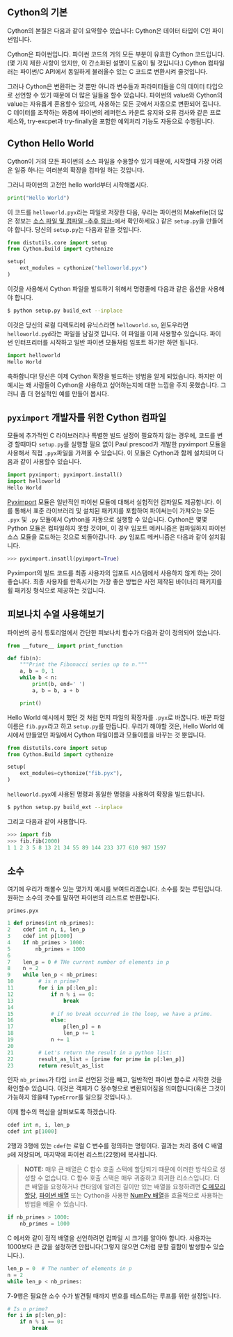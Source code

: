 ## Cython의 기본

Cython의 본질은 다음과 같이 요약할수 있습니다: Cython은 데이터 타입이 C인 파이썬입니다. 

Cython은 파이썬입니다. 파이썬 코드의 거의 모든 부분이 유효한 Cython 코드입니다. (몇 가지 제한 사항이 있지만, 이 간소화된 설명이 도움이 될 것입니다.) Cython 컴파일러는 파이썬/C API에서 동일하게 불러올수 있는 C 코드로 변환시켜 줄것입니다. 

그러나 Cython은 변환하는 것 뿐만 아니라 변수들과 파라미터들을 C의 데이터 타입으로 선언할 수 있기 때문에 더 많은 일들을 할수 있습니다. 파이썬의 value와 Cython의 value는 자유롭게 혼용할수 있으며, 사용하는 모든 곳에서 자동으로 변환되어 집니다.  C 데이터를 조작하는 와중에 파이썬의 레퍼런스 카운트 유지와 오류 검사와 같은 프로세스와, try-excpet과 try-finally을 포함한 예외처리 기능도 자동으로 수행됩니다.

## Cython Hello World

Cython이 거의 모든 파이썬의 소스 파일을 수용할수 있기 때문에, 시작할때 가장 어려운 일중 하나는 여러분의 확장을 컴파일 하는 것입니다. 

그러니 파이썬의 고전인 hello world부터 시작해봅시다.

```python
print("Hello World")
```

이 코드를 `helloworld.pyx`라는 파일로 저장한 다음, 우리는 파이썬의 Makefile(더 많은 정보는 [소스 파일 및 컴파일 -추후 링크-]()에서 확인하세요.) 같은 `setup.py`을 만들어야 합니다. 당신의 `setup.py`는 다음과 같을 것입니다. 

```python
from distutils.core import setup
from Cython.Build import cythonize

setup(
    ext_modules = cythonize("helloworld.pyx")
)
```

이것을 사용해서 Cython 파일을 빌드하기 위해서 명령줄에 다음과 같은 옵션을 사용해야 합니다. 
```bash
$ python setup.py build_ext --inplace
```

이것은 당신의 로컬 디렉토리에 유닉스라면 `helloworld.so`, 윈도우라면 `helloworld.pyd`라는 파일을 남길것 입니다. 이 파일을 이제 사용할수 있습니다. 파이썬 인터프리터를 시작하고 일반 파이썬 모듈처럼 임포트 하기만 하면 됩니다. 

```python
import helloworld
Hello World
```

축하합니다! 당신은 이제 Cython 확장을 빌드하는 방법을 알게 되었습니다. 하지만 이 예시는 왜 사람들이 Cython을 사용하고 싶어하는지에 대한 느낌을 주지 못했습니다. 그러니 좀 더 현실적인 예를 만들어 봅시다.

## `pyximport` 개발자를 위한 Cython 컴파일

모듈에 추가적인 C 라이브러리나 특별한 빌드 설정이 필요하지 않는 경우에, 코드를 변경 할때마다 `setup.py`를 실행할 필요 없이 Paul prescod가 개발한 pyximport 모듈을 사용해서 직접 `.pyx`파일을 가져올 수 있습니다. 이 모듈은 Cython과 함께 설치되며 다음과 같이 사용할수 있습니다. 

```python
import pyximport; pyximport.install()
import helloworld
Hello World
```

[Pyximport](https://cython.readthedocs.io/en/stable/src/userguide/source_files_and_compilation.html#pyximport) 모듈은 일반적인 파이썬 모듈에 대해서 실험적인 컴파일도 제공합니다. 이를 통해서 표준 라이브러리 및 설치된 패키지를 포함하여 파이써는이 가져오는 모든 `.pyx` 및 `.py` 모듈에서 Cython을 자동으로 실행할 수 있습니다. Cython은 몇몇 Python 모듈은 컴파일하지 못할 것이며, 이 경우 임포트 메커니즘은 컴파일하지 파이썬 소스 모듈을 로드하는 것으로 되돌아갑니다. .py 임포트 메커니즘은 다음과 같이 설치됩니다.

```python
>>> pyximport.insatll(pyimport=True)
```

Pyximport의 빌드 코드를 최종 사용자의 임포트 시스템에서 사용하지 않게 하는 것이 좋습니다. 최종 사용자를 만족시키는 가장 좋은 방법은 사전 제작된 바이너리 패키지를 휠 패키징 형식으로 제공하는 것입니다.

## 피보나치 수열 사용해보기

파이썬의 공식 튜토리얼에서 간단한 피보나치 함수가 다음과 같이 정의되어 있습니다. 

```python
from __future__ import print_function

def fib(n):
    """Print the Fibonacci series up to n."""
    a, b = 0, 1
    while b < n:
        print(b, end=' ')
        a, b = b, a + b

    print()
```

Hello World 예시에서 했던 것 처럼 먼저 파일의 확장자를 `.pyx`로 바꿉니다. 바꾼 파일 이름은 `fib.pyx`라고 하고 `setup.py`를 만듭니다. 우리가 해야할 것은, Hello World 예시에서 만들었던 파일에서 Cython 파일이름과 모듈이름을 바꾸는 것 뿐입니다. 

```python
from distutils.core import setup
from Cython.Build import cythonize

setup(
    ext_modules=cythonize("fib.pyx"),
)
```
`helloworld.pyx`에 사용된 명령과 동일한 명령을 사용하여 확장을 빌드합니다.

```bash
$ python setup.py build_ext --inplace
```

그리고 다음과 같이 사용합니다. 
```python
>>> import fib
>>> fib.fib(2000)
1 1 2 3 5 8 13 21 34 55 89 144 233 377 610 987 1597
```

## 소수

여기에 우리가 해볼수 있는 몇가지 예시를 보여드리겠습니다. 소수를 찾는 루틴입니다. 원하는 소수의 갯수를 말하면 파이썬의 리스트로 반환합니다.

`primes.pyx`

```python
1 def primes(int nb_primes):
2    cdef int n, i, len_p
3    cdef int p[1000]
4    if nb_primes > 1000:
5        nb_primes = 1000
6    
7    len_p = 0 # THe current number of elements in p
8    n = 2
9    while len_p < nb_primes:
10        # is n prime?
11        for i in p[:len_p]:
12            if n % i == 0:
13                break
14            
15            # if no break occurred in the loop, we have a prime.
16            else: 
17                p[len_p] = n
18                len_p += 1 
19            n += 1
20        
21        # Let's return the result in a python list:
22        result_as_list = [prime for prime in p[:len_p]]
23        return result_as_list
```

인자 `nb_primes`가 타입 `int`로 선언된 것을 빼고, 일반적인 파이썬 함수로 시작한 것을 확인할수 있습니다. 이것은 객체가 C 정수형으로 변환되어짐을 의미합니다(혹은 그것이 가능하지 않을때 `TypeError`를 일으킬 것입니다.). 

이제 함수의 핵심을 살펴보도록 하겠습니다. 

```python
cdef int n, i, len_p
cdef int p[1000]
```

2행과 3행에 있는 `cdef`는 로컬 C 변수를 정의하는 명령이다. 결과는 처리 중에 C 배열 `p`에 저장되며, 마지막에 파이썬 리스트(22행)에 복사됩니다.

> **NOTE:** 매우 큰 배열은 C 함수 호출 스택에 할당되기 때문에 이러한 방식으로 생성할 수 없습니다. C 함수 호출 스택은 매우 귀중하고 희귀한 리소스입니다. 더 큰 배열을 요청하거나 런타임에 알려진 길이만 있는 배열을 요청하려면 [C 메모리 할당](https://cython.readthedocs.io/en/stable/src/tutorial/memory_allocation.html#memory-allocation), [파이썬 배열](https://cython.readthedocs.io/en/stable/src/tutorial/array.html#array-array) 또는 Cython을 사용한 [NumPy 배열](https://cython.readthedocs.io/en/stable/src/userguide/memoryviews.html#memoryviews)을 효율적으로 사용하는 방법을 배울 수 있습니다.

```python
if nb_primes > 1000:
    nb_primes = 1000
```
C 에서와 같이 정적 배열을 선언하려면 컴파일 시 크기를 알아야 합니다. 사용자는 1000보다 큰 값을 설정하면 안됩니다(그렇지 않으면 C처럼 분할 결함이 발생할수 있습니다.). 

```python
len_p = 0  # The number of elements in p
n = 2
while len_p < nb_primes:
```

7-9행은 필요한 소수 수가 발견될 때까지 번호를 테스트하는 루프를 위한 설정입니다.

```python
# Is n prime?
for i in p[:len_p]:
    if n % i == 0:
        break
```

